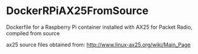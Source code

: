 # DockerRPiAX25FromSource
Dockerfile for a Raspberry Pi container installed with AX25 for Packet Radio, 
compiled from source

ax25 source files obtained from: http://www.linux-ax25.org/wiki/Main_Page

